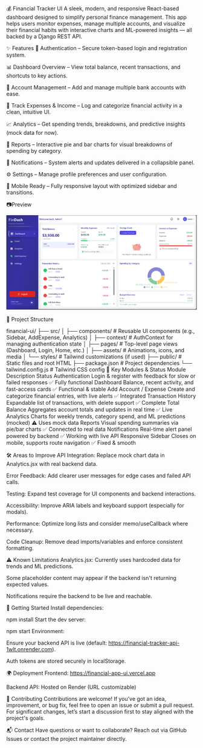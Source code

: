 💰 Financial Tracker UI
A sleek, modern, and responsive React-based dashboard designed to simplify personal finance management. This app helps users monitor expenses, manage multiple accounts, and visualize their financial habits with interactive charts and ML-powered insights — all backed by a Django REST API.

✨ Features
🔐 Authentication – Secure token-based login and registration system.

📊 Dashboard Overview – View total balance, recent transactions, and shortcuts to key actions.

🏦 Account Management – Add and manage multiple bank accounts with ease.

💸 Track Expenses & Income – Log and categorize financial activity in a clean, intuitive UI.

📈 Analytics – Get spending trends, breakdowns, and predictive insights (mock data for now).

📑 Reports – Interactive pie and bar charts for visual breakdowns of spending by category.

🔔 Notifications – System alerts and updates delivered in a collapsible panel.

⚙️ Settings – Manage profile preferences and user configuration.

📱 Mobile Ready – Fully responsive layout with optimized sidebar and transitions.

📷Preview

![alt text](image.png)

🧱 Project Structure

financial-ui/
├── src/
│   ├── components/     # Reusable UI components (e.g., Sidebar, AddExpense, Analytics)
│   ├── context/        # AuthContext for managing authentication state
│   ├── pages/          # Top-level page views (Dashboard, Login, Home, etc.)
│   ├── assets/         # Animations, icons, and media
│   └── styles/         # Tailwind customizations (if used)
├── public/             # Static files and root HTML
├── package.json        # Project dependencies
└── tailwind.config.js  # Tailwind CSS config
🧩 Key Modules & Status
Module	Description	Status
Authentication	Login & register with feedback for slow or failed responses	✅ Fully functional
Dashboard	Balance, recent activity, and fast-access cards	✅ Functional & stable
Add Account / Expense	Create and categorize financial entries, with live alerts	✅ Integrated
Transaction History	Expandable list of transactions, with delete support	✅ Complete
Total Balance	Aggregates account totals and updates in real time	✅ Live
Analytics	Charts for weekly trends, category spend, and ML predictions (mocked)	⚠️ Uses mock data
Reports	Visual spending summaries via pie/bar charts	✅ Connected to real data
Notifications	Real-time alert panel powered by backend	✅ Working with live API
Responsive Sidebar	Closes on mobile, supports route navigation	✅ Fixed & smooth

🛠️ Areas to Improve
API Integration: Replace mock chart data in Analytics.jsx with real backend data.

Error Feedback: Add clearer user messages for edge cases and failed API calls.

Testing: Expand test coverage for UI components and backend interactions.

Accessibility: Improve ARIA labels and keyboard support (especially for modals).

Performance: Optimize long lists and consider memo/useCallback where necessary.

Code Cleanup: Remove dead imports/variables and enforce consistent formatting.

⚠️ Known Limitations
Analytics.jsx: Currently uses hardcoded data for trends and ML predictions.

Some placeholder content may appear if the backend isn't returning expected values.

Notifications require the backend to be live and reachable.

🚀 Getting Started
Install dependencies:


npm install
Start the dev server:


npm start
Environment:

Ensure your backend API is live (default: https://financial-tracker-api-1wlt.onrender.com).

Auth tokens are stored securely in localStorage.

🌍 Deployment
Frontend: https://financial-app-ui.vercel.app

Backend API: Hosted on Render (URL customizable)

🤝 Contributing
Contributions are welcome!
If you’ve got an idea, improvement, or bug fix, feel free to open an issue or submit a pull request.
For significant changes, let’s start a discussion first to stay aligned with the project's goals.

📬 Contact
Have questions or want to collaborate?
Reach out via GitHub Issues or contact the project maintainer directly.